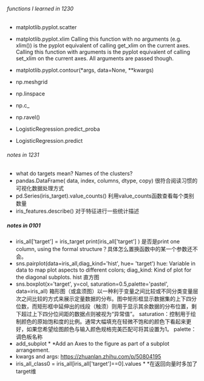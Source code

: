 ###### functions I learned in 1230
- matplotlib.pyplot.scatter
- matplotlib.pyplot.xlim
Calling this function with no arguments (e.g. xlim()) is the pyplot equivalent of calling get_xlim on the current axes. Calling this function with arguments is the pyplot equivalent of calling set_xlim on the current axes. All arguments are passed though.
- matplotlib.pyplot.contour(*args, data=None, **kwargs)

- np.meshgrid
- np.linspace
- np.c_
- np.ravel()

- LogisticRegression.predict_proba
- LogisticRegression.predict

###### notes in 1231
- what do targets mean? Names of the clusters?
- pandas.DataFrame( data, index, columns, dtype, copy) 很符合阅读习惯的可视化数据处理方式
- pd.Series(iris_target).value_counts() 利用value_counts函数查看每个类别数量
- iris_features.describe() 对于特征进行一些统计描述

##### notes in 0101
- iris_all['target'] = iris_target print(iris_all['target'] ) 是否是print one column, using the formal structure？具体怎么置换函数中的某一个参数还不会。
- sns.pairplot(data=iris_all,diag_kind='hist', hue= 'target') 
  hue: Variable in data to map plot aspects to different colors; 
  diag_kind: Kind of plot for the diagonal subplots. hist 直方图
- sns.boxplot(x='target', y=col, saturation=0.5,palette='pastel', data=iris_all) 
  箱形图（或盒须图）以一种利于变量之间比较或不同分类变量层次之间比较的方式来展示定量数据的分布。图中矩形框显示数据集的上下四分位数，而矩形框中延伸出的线段（触须）则用于显示其余数据的分布位置，剩下超过上下四分位间距的数据点则被视为“异常值”。
  saturation：控制用于绘制颜色的原始饱和度的比例。通常大幅填充在轻微不饱和的颜色下看起来更好，如果您希望绘图颜色与输入颜色规格完美匹配可将其设置为1。
  palette：调色板名称
- add_subplot * *Add an Axes to the figure as part of a subplot arrangement.
- kwargs and args: https://zhuanlan.zhihu.com/p/50804195
- iris_all_class0 = iris_all[iris_all['target']==0].values * *在返回向量时多加了target维
 
